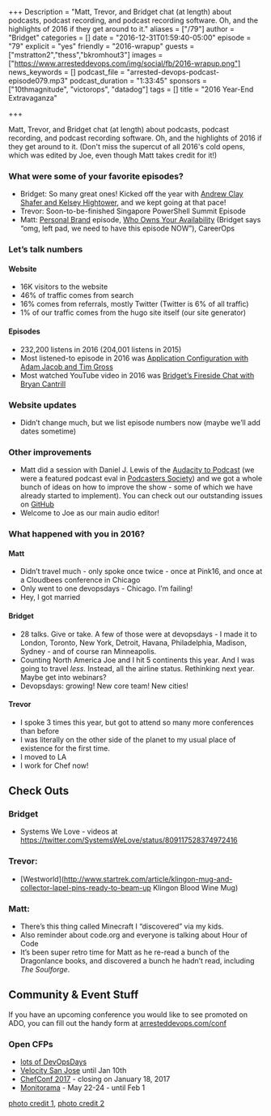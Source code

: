 +++
Description = "Matt, Trevor, and Bridget chat (at length) about podcasts, podcast recording, and podcast recording software. Oh, and the highlights of 2016 if they get around to it."
aliases = ["/79"]
author = "Bridget"
categories = []
date = "2016-12-31T01:59:40-05:00"
episode = "79"
explicit = "yes"
friendly = "2016-wrapup"
guests = ["mstratton2","thess","bkromhout3"]
images = ["https://www.arresteddevops.com/img/social/fb/2016-wrapup.png"]
news_keywords = []
podcast_file = "arrested-devops-podcast-episode079.mp3"
podcast_duration = "1:33:45"
sponsors = ["10thmagnitude", "victorops", "datadog"]
tags = []
title = "2016 Year-End Extravaganza"

+++

Matt, Trevor, and Bridget chat (at length) about podcasts, podcast recording, and podcast recording software. Oh, and the highlights of 2016 if they get around to it. (Don't miss the supercut of all 2016's cold opens, which was edited by Joe, even though Matt takes credit for it!)

### What were some of your favorite episodes?
- Bridget: So many great ones! Kicked off the year with [Andrew Clay Shafer and Kelsey Hightower](https://www.arresteddevops.com/platforms/), and we kept going at that pace!
- Trevor: Soon-to-be-finished Singapore PowerShell Summit Episode
- Matt: [Personal Brand](https://www.arresteddevops.com/personal-brand/) episode, [Who Owns Your Availability](https://www.arresteddevops.com/availability/) (Bridget says “omg, left pad, we need to have this episode NOW”), CareerOps

### Let’s talk numbers

#### Website
- 16K visitors to the website
- 46% of traffic comes from search
- 16% comes from referrals, mostly Twitter (Twitter is 6% of all traffic)
- 1% of our traffic comes from the hugo site itself (our site generator)

#### Episodes
- 232,200 listens in 2016 (204,001 listens in 2015)
- Most listened-to episode in 2016 was [Application Configuration with Adam Jacob and Tim Gross](https://www.arresteddevops.com/application-configuration/)
- Most watched YouTube video in 2016 was [Bridget’s Fireside Chat with Bryan Cantrill](https://www.youtube.com/watch?v=lybeocYXujU)

### Website updates
- Didn’t change much, but we list episode numbers now (maybe we’ll add dates sometime)

### Other improvements
- Matt did a session with Daniel J. Lewis of the [Audacity to Podcast](https://theaudacitytopodcast.com/) (we were a featured podcast eval in [Podcasters Society](https://podcasterssociety.com/)) and we got a whole bunch of ideas on how to improve the show - some of which we have already started to implement). You can check out our outstanding issues on [GitHub](https://github.com/arresteddevops/ado-hugo/issues)
- Welcome to Joe as our main audio editor!

### What happened with you in 2016?

#### Matt
- Didn’t travel much - only spoke once twice - once at Pink16, and once at a Cloudbees conference in Chicago
- Only went to one devopsdays - Chicago. I’m failing!
- Hey, I got married

#### Bridget
- 28 talks. Give or take. A few of those were at devopsdays - I made it to London, Toronto, New York, Detroit, Havana, Philadelphia, Madison, Sydney - and of course ran Minneapolis.
- Counting North America Joe and I hit 5 continents this year. And I was going to travel _less_. Instead, all the airline status. Rethinking next year. Maybe get into webinars?
- Devopsdays: growing! New core team! New cities!

#### Trevor
- I spoke 3 times this year, but got to attend so many more conferences than before
- I was literally on the other side of the planet to my usual place of existence for the first time. 
- I moved to LA
- I work for Chef now!

## Check Outs

### Bridget
- Systems We Love - videos at https://twitter.com/SystemsWeLove/status/809117528374972416

### Trevor: 
- [Westworld](http://www.startrek.com/article/klingon-mug-and-collector-lapel-pins-ready-to-beam-up Klingon Blood Wine Mug)

### Matt: 
- There’s this thing called Minecraft I “discovered” via my kids.
- Also reminder about code.org and everyone is talking about Hour of Code
- It’s been super retro time for Matt as he re-read a bunch of the Dragonlance books, and discovered a bunch he hadn’t read, including *The Soulforge*.

## Community & Event Stuff

If you have an upcoming conference you would like to see promoted on ADO, you can fill out the handy form at [arresteddevops.com/conf](https://arresteddevops.com/conf)

### Open CFPs

* [lots of DevOpsDays](https://devopsdays.org/speaking)
* [Velocity San Jose](http://conferences.oreilly.com/velocity/vl-ca) until Jan 10th
* [ChefConf 2017](https://chefconf.chef.io) - closing on January 18, 2017
* [Monitorama](http://monitorama.com/#cfp) - May 22-24 - until Feb 1

[photo credit 1](https://www.flickr.com/photos/eepaul/8354414946/), [photo credit 2](https://www.flickr.com/photos/wolfworld/341618844/)
